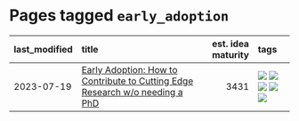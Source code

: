 # Pages tagged `early_adoption`

|last_modified|title|est. idea maturity|tags
|:---|:---|---:|:---|
|2023-07-19|[Early Adoption: How to Contribute to Cutting Edge Research w/o needing a PhD](../early_adoption_and_fomo.md)|3431|[![](https://img.shields.io/badge/tag-autobiographical-8e95e2)](../tags/autobiographical.md) [![](https://img.shields.io/badge/tag-career_advice-8b768)](../tags/career_advice.md) [![](https://img.shields.io/badge/tag-early_adoption-3c3258)](../tags/early_adoption.md) [![](https://img.shields.io/badge/tag-mentoring-d47f6f)](../tags/mentoring.md) [![](https://img.shields.io/badge/tag-reddit-913db)](../tags/reddit.md)|